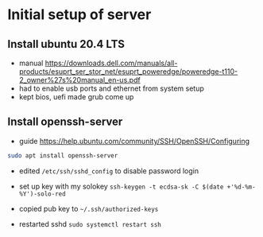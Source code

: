 # Initial setup of server

## Install ubuntu 20.4 LTS

- manual <https://downloads.dell.com/manuals/all-products/esuprt_ser_stor_net/esuprt_poweredge/poweredge-t110-2_owner%27s%20manual_en-us.pdf>
- had to enable usb ports and ethernet from system setup
- kept bios, uefi made grub come up

## Install openssh-server

- guide <https://help.ubuntu.com/community/SSH/OpenSSH/Configuring>

```bash
sudo apt install openssh-server
```

- edited `/etc/ssh/sshd_config` to disable password login

- set up key with my solokey `ssh-keygen -t ecdsa-sk -C $(date +'%d-%m-%Y')-solo-red`
- copied pub key to `~/.ssh/authorized-keys`
- restarted sshd `sudo systemctl restart ssh`
